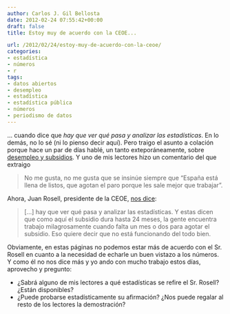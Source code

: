 ```yaml
---
author: Carlos J. Gil Bellosta
date: 2012-02-24 07:55:42+00:00
draft: false
title: Estoy muy de acuerdo con la CEOE...

url: /2012/02/24/estoy-muy-de-acuerdo-con-la-ceoe/
categories:
- estadística
- números
- r
tags:
- datos abiertos
- desempleo
- estadística
- estadística pública
- números
- periodismo de datos
---
```


... cuando dice que _hay que ver qué pasa y analizar las estadísticas_. En lo demás, no lo sé (ni lo pienso decir aquí). Pero traigo el asunto a colación porque hace un par de días hablé, un tanto exteporáneamente, sobre [desempleo y subsidios](http://www.datanalytics.com/blog/2012/02/22/desempleo-incentivos-y-geometria/). Y uno de mis lectores hizo un comentario del que extraigo

>No me gusta, no me gusta que se insinúe siempre que “España está llena de listos, que agotan el paro porque les sale mejor que trabajar”.

Ahora, Juan Rosell, presidente de la CEOE, [nos dice](http://www.expansion.com/2012/02/23/economia/1329987279.html):

>[...] hay que ver qué pasa y analizar las estadísticas. Y estas dicen que como aquí el subsidio dura hasta 24 meses, la gente encuentra trabajo milagrosamente cuando falta un mes o dos para agotar el subsidio. Eso quiere decir que no está funcionando del todo bien.

Obviamente, en estas páginas no podemos estar más de acuerdo con el Sr. Rosell en cuanto a la necesidad de echarle un buen vistazo a los números. Y como él no nos dice más y yo ando con mucho trabajo estos días, aprovecho y pregunto:

* ¿Sabrá alguno de mis lectores a qué estadísticas se refire el Sr. Rosell? ¿Están disponibles?
* ¿Puede probarse estadísticamente su afirmación? ¿Nos puede regalar al resto de los lectores la demostración?


